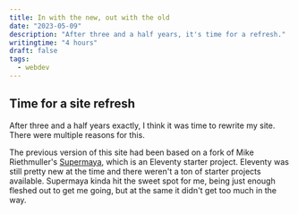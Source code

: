 ```yaml
---
title: In with the new, out with the old
date: "2023-05-09"
description: "After three and a half years, it's time for a refresh."
writingtime: "4 hours"
draft: false
tags:
  - webdev
---
```


## Time for a site refresh

After three and a half years exactly, I think it was time to rewrite my site. There were multiple reasons for this.

The previous version of this site had been based on a fork of Mike Riethmuller's [Supermaya](https://github.com/MadeByMike/supermaya), which is an Eleventy starter project. Eleventy was still pretty new at the time and there weren't a ton of starter projects available. Supermaya kinda hit the sweet spot for me, being just enough fleshed out to get me going, but at the same it didn't get too much in the way. 